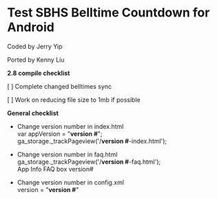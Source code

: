 Test SBHS Belltime Countdown for Android
==============
Coded by Jerry Yip

Ported by Kenny Liu

<b>2.8 compile checklist</b>

[ ] Complete changed belltimes sync

[ ] Work on reducing file size to 1mb if possible

<b>General checklist</b>

- Change version number in index.html<br>var appVersion = "<b>version #</b>";<br>ga_storage._trackPageview('/<b>version #</b>-index.html');

- Change version number in faq.html<br>ga_storage._trackPageview('/<b>version #</b>-faq.html');<br>App Info FAQ box version#

- Change version number in config.xml<br>version   = "<b>version #</b>"
